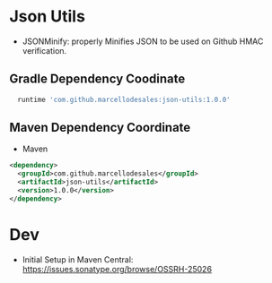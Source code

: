 Json Utils
==========

* JSONMinify: properly Minifies JSON to be used on Github HMAC verification.

Gradle Dependency Coodinate
-------

```groovy
  runtime 'com.github.marcellodesales:json-utils:1.0.0'
```

Maven Dependency Coordinate
-----

* Maven

```xml
<dependency>
  <groupId>com.github.marcellodesales</groupId>
  <artifactId>json-utils</artifactId>
  <version>1.0.0</version>
</dependency>
```

Dev
=====

* Initial Setup in Maven Central: https://issues.sonatype.org/browse/OSSRH-25026
